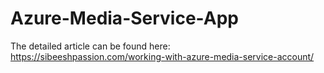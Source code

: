 # Azure-Media-Service-App

The detailed article can be found here: https://sibeeshpassion.com/working-with-azure-media-service-account/
